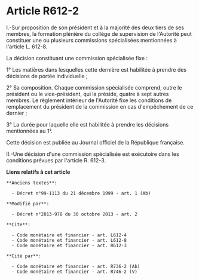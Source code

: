 # Article R612-2

I.-Sur proposition de son président et à la majorité des deux tiers de ses membres, la formation plénière du collège de
supervision de l'Autorité peut constituer une ou plusieurs commissions spécialisées mentionnées à l'article L. 612-8. 

La décision constituant une commission spécialisée fixe : 

1° Les matières dans lesquelles cette dernière est habilitée à prendre des décisions de portée individuelle ; 

2° Sa composition. Chaque commission spécialisée comprend, outre le président ou le vice-président, qui la préside, quatre à
sept autres membres. Le règlement intérieur de l'Autorité fixe les conditions de remplacement du président de la commission
en cas d'empêchement de ce dernier ; 

3° La durée pour laquelle elle est habilitée à prendre les décisions mentionnées au 1°. 

Cette décision est publiée au Journal officiel de la République française. 

II.-Une décision d'une commission spécialisée est exécutoire dans les conditions prévues par l'article R. 612-3.

**Liens relatifs à cet article**

	**Anciens textes**:

	  - Décret n°99-1113 du 21 décembre 1999 - art. 1 (Ab)

	**Modifié par**:

	  - Décret n°2013-978 du 30 octobre 2013 - art. 2

	**Cite**:

	  - Code monétaire et financier - art. L612-4
	  - Code monétaire et financier - art. L612-8
	  - Code monétaire et financier - art. R612-3

	**Cité par**:

	  - Code monétaire et financier - art. R736-2 (Ab)
	  - Code monétaire et financier - art. R746-2 (V)

